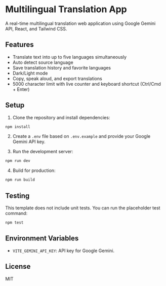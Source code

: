 # Multilingual Translation App

A real-time multilingual translation web application using Google Gemini API, React, and Tailwind CSS.

## Features
- Translate text into up to five languages simultaneously
- Auto detect source language
- Save translation history and favorite languages
- Dark/Light mode
- Copy, speak aloud, and export translations
- 5000 character limit with live counter and keyboard shortcut (Ctrl/Cmd + Enter)

## Setup

1. Clone the repository and install dependencies:

```bash
npm install
```

2. Create a `.env` file based on `.env.example` and provide your Google Gemini API key.

3. Run the development server:

```bash
npm run dev
```

4. Build for production:

```bash
npm run build
```

## Testing

This template does not include unit tests. You can run the placeholder test command:

```bash
npm test
```

## Environment Variables

- `VITE_GEMINI_API_KEY`: API key for Google Gemini.

## License

MIT
